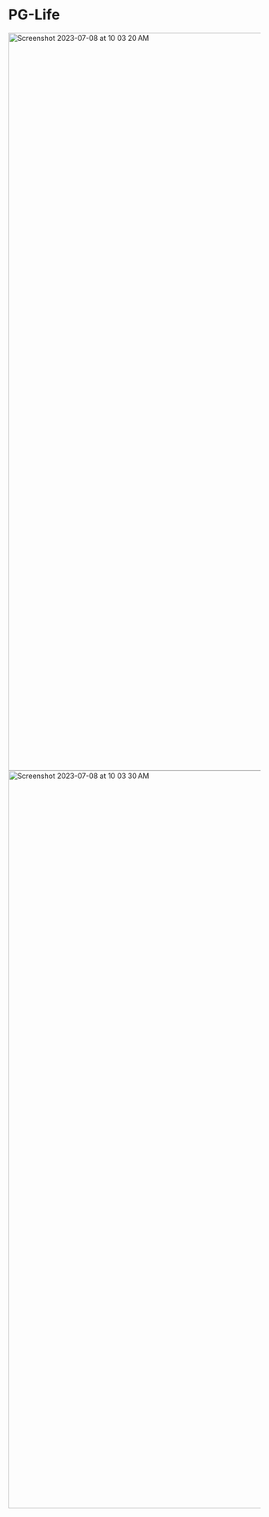 # PG-Life 

<img width="1470" alt="Screenshot 2023-07-08 at 10 03 20 AM" src="https://github.com/srikavya26/Spam-Detection-In-Iot-devices/assets/95865936/b33f180f-5570-4d33-ac38-725cb160502f">
<img width="1470" alt="Screenshot 2023-07-08 at 10 03 30 AM" src="https://github.com/srikavya26/PG-Life_/assets/95865936/0f8d9eef-5f50-469e-a6b1-a60f71e0e616">
